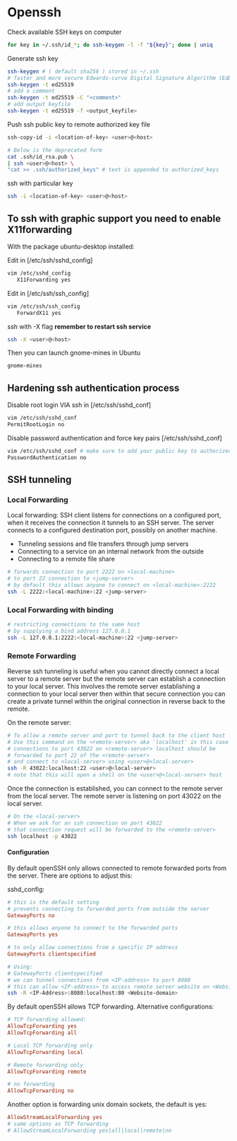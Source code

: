 # Openssh

Check available SSH keys on computer

```sh
for key in ~/.ssh/id_*; do ssh-keygen -l -f "${key}"; done | uniq
```

Generate ssh key

```sh
ssh-keygen # ( default sha256 ) stored in ~/.ssh
# faster and more secure Edwards-curve Digital Signature Algorithm (EdDSA)
ssh-keygen -t ed25519
# add a comment
ssh-keygen -t ed25519 -C "<comment>"
# add output keyfile
ssh-keygen -t ed25519 -f <output_keyfile>
```

Push ssh public key to remote authorized key file

```sh
ssh-copy-id -i <location-of-key> <user>@<host>

# Below is the deprecated form
cat .ssh/id_rsa.pub \
| ssh <user>@<host> \
"cat >> .ssh/authorized_keys" # text is appended to authorized_keys
```

ssh with particular key

```sh
ssh -i <location-of-key> <user>@<host>
```

## To ssh with graphic support you need to enable X11forwarding

With the package ubuntu-desktop installed:

Edit in [/etc/ssh/sshd_config]

```sh
vim /etc/sshd_config
   X11Forwarding yes
```

Edit in [/etc/ssh/ssh_config]

```sh
vim /etc/ssh/ssh_config
   ForwardX11 yes
```

ssh with -X flag **remember to restart ssh service**

```sh
ssh -X <user>@<host>
```

Then you can launch gnome-mines in Ubuntu

```sh
gnome-mines
```

## Hardening ssh authentication process

Disable root login VIA ssh in [/etc/ssh/sshd_conf]

```sh
vim /etc/ssh/sshd_conf
PermitRootLogin no
```

Disable password authentication and force key pairs [/etc/ssh/sshd_conf]

```sh
vim /etc/ssh/sshd_conf # make sure to add your public key to authorized_keys file before restarting ssh daemon
PasswordAuthentication no
```

## SSH tunneling

### Local Forwarding

Local forwarding: SSH client listens for connections on a configured port, when it receives the connection it tunnels to an SSH server.  The server connects to a configured destination port, possibly on another machine.

- Tunneling sessions and file transfers through jump servers
- Connecting to a service on an internal network from the outside
- Connecting to a remote file share

```sh
# forwards connection to port 2222 on <local-machine>
# to port 22 connection to <jump-server>
# by default this allows anyone to connect on <local-machine>:2222
ssh -L 2222:<local-machine>:22 <jump-server>
```

### Local Forwarding with binding

```sh
# restricting connections to the same host
# by supplying a bind address 127.0.0.1
ssh -L 127.0.0.1:2222:<local-machine>:22 <jump-server>
```

### Remote Forwarding

Reverse ssh tunneling is useful when you cannot directly connect a local server to a remote server but the remote server can establish a connection to your local server. This involves the remote server establishing a connection to your local server then within that secure connection you can create a private tunnel within the original connection in reverse back to the remote.

On the remote server:

```sh
# To allow a remote server and port to tunnel back to the client host
# Use this command on the <remote-server> aka 'localhost' in this case
# connections to port 43022 on <remote-server> localhost should be
# forwarded to port 22 of the <remote-server>
# and connect to <local-server> using <user>@<local-server>
ssh -R 43022:localhost:22 <user>@<local-server>
# note that this will open a shell on the <user>@<local-server> host
```

Once the connection is established, you can connect to the remote server from the local server.
The remote server is listening on port 43022 on the local server.

```sh
# On the <local-server>
# When we ask for an ssh connection on port 43022
# that connection request will be forwarded to the <remote-server>
ssh localhost -p 43022
```

#### Configuration

By default openSSH only allows connected to remote forwarded ports from the server. There are options to adjust this:

sshd_config:

```conf
# this is the default setting
# prevents connecting to forwarded ports from outside the server
GatewayPorts no

# this allows anyone to connect to the forwarded ports
GatewayPorts yes

# to only allow connections from a specific IP address
GatewayPorts clientspecified
```

```sh
# Using:
# GatewayPorts clientspecified
# we can tunnel connections from <IP-address> to port 8080
# this can allow <IP-address> to access remote server website on <Website-domain>
ssh -R <IP-Address>:8080:localhost:80 <Website-domain>
```

By default openSSH allows TCP forwarding.
Alternative configurations:

```conf
# TCP forwarding allowed:
AllowTcpForwarding yes
AllowTcpForwarding all

# Local TCP forwarding only
AllowTcpForwarding local

# Remote forwarding only
AllowTcpForwarding remote

# no forwarding
AllowTcpForwarding no
```

Another option is forwarding unix domain sockets, the default is yes:

```conf
AllowStreamLocalForwarding yes
# same options as TCP forwarding
# AllowStreamLocalForwarding yes|all|local|remote|no
```